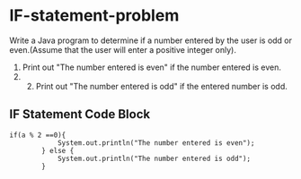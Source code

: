 # IF-statement-problem
Write a Java program to determine if a number entered by the user is odd or even.(Assume that the user will enter a positive integer only).  
1) Print out "The number entered is even" if the number entered is even.
2)   2) Print out "The number entered is odd" if the entered number is odd.


## IF Statement Code Block ##

```
if(a % 2 ==0){
            System.out.println("The number entered is even");
        } else {
            System.out.println("The number entered is odd");
        }
        
 ```
